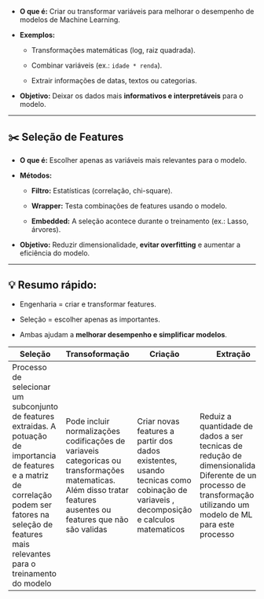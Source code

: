 
- **O que é:** Criar ou transformar variáveis para melhorar o desempenho de modelos de Machine Learning.
    
- **Exemplos:**
    
    - Transformações matemáticas (log, raiz quadrada).
        
    - Combinar variáveis (ex.: `idade * renda`).
        
    - Extrair informações de datas, textos ou categorias.
        
- **Objetivo:** Deixar os dados mais **informativos e interpretáveis** para o modelo.
    

---

## ✂️ Seleção de Features

- **O que é:** Escolher apenas as variáveis mais relevantes para o modelo.
    
- **Métodos:**
    
    - **Filtro:** Estatísticas (correlação, chi-square).
        
    - **Wrapper:** Testa combinações de features usando o modelo.
        
    - **Embedded:** A seleção acontece durante o treinamento (ex.: Lasso, árvores).
        
- **Objetivo:** Reduzir dimensionalidade, **evitar overfitting** e aumentar a eficiência do modelo.
    

---
## 💡 **Resumo rápido:**

- Engenharia = criar e transformar features.
    
- Seleção = escolher apenas as importantes.
    
- Ambas ajudam a **melhorar desempenho e simplificar modelos**.


| Seleção                                                                                                                                                                                                           | Transoformação                                                                                                                                                      | Criação                                                                                                                               | Extração                                                                                                                                                                |
| ----------------------------------------------------------------------------------------------------------------------------------------------------------------------------------------------------------------- | ------------------------------------------------------------------------------------------------------------------------------------------------------------------- | ------------------------------------------------------------------------------------------------------------------------------------- | ----------------------------------------------------------------------------------------------------------------------------------------------------------------------- |
| Processo de selecionar um subconjunto de features extraidas. A potuação de importancia de features e a matriz de correlação podem ser fatores na seleção de features mais relevantes para o treinamento do modelo | Pode incluir normalizações codificações de variaveis categoricas ou transformações matematicas. Além disso tratar features ausentes ou features que não são validas | Criar novas features a partir dos dados existentes, usando tecnicas como cobinação de variaveis , decomposição e calculos matematicos | Reduiz a quantidade de dados a ser tecnicas de redução de dimensionalidade. Diferente de um processo de transformação , é utilizando um modelo de ML para este processo |
